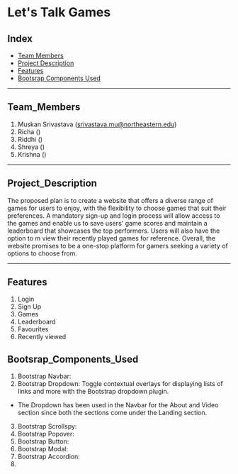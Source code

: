 # Let's Talk Games


## Index

- [Team Members](#Team_Members)
- [Project Description](#Project_Description)
- [Features](#Features)
- [Bootsrap Components Used](#Bootsrap_Components_Used)

-----------------------------------------------------------------------------------------------------------------

## Team_Members

1. Muskan Srivastava    (srivastava.mu@northeastern.edu)
2. Richa    ()
3. Riddhi     ()
4. Shreya ()
5. Krishna ()

-----------------------------------------------------------------------------------------------------------------

## Project_Description

The proposed plan is to create a website that offers a diverse range of games for users to enjoy, with the flexibility to choose games that suit their preferences. A mandatory sign-up and login process will allow access to the games and enable us to save users' game scores and maintain a leaderboard that showcases the top performers. Users will also have the option to m view their recently played games for reference. Overall, the website promises to be a one-stop platform for gamers seeking a variety of options to choose from.

-----------------------------------------------------------------------------------------------------------------

## Features

1. Login
2. Sign Up
3. Games
4. Leaderboard
5. Favourites
6. Recently viewed

## Bootsrap_Components_Used

1. Bootstrap Navbar: 
2. Bootstrap Dropdown: Toggle contextual overlays for displaying lists of links and more with the Bootstrap dropdown plugin.
- The Dropdown has been used in the Navbar for the About and Video section since both the sections come under the Landing section.
3. Bootstrap Scrollspy:
4. Bootstrap Popover:
5. Bootstrap Button:
6. Bootstrap Modal:
7. Bootstrap Accordion:
6. 